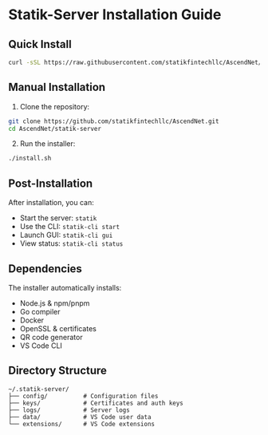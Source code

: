 # Statik-Server Installation Guide

## Quick Install

```bash
curl -sSL https://raw.githubusercontent.com/statikfintechllc/AscendNet/master/statik-server/install.sh | bash
```

## Manual Installation

1. Clone the repository:
```bash
git clone https://github.com/statikfintechllc/AscendNet.git
cd AscendNet/statik-server
```

2. Run the installer:
```bash
./install.sh
```

## Post-Installation

After installation, you can:
- Start the server: `statik`
- Use the CLI: `statik-cli start`
- Launch GUI: `statik-cli gui`
- View status: `statik-cli status`

## Dependencies

The installer automatically installs:
- Node.js & npm/pnpm
- Go compiler
- Docker
- OpenSSL & certificates
- QR code generator
- VS Code CLI

## Directory Structure

```
~/.statik-server/
├── config/          # Configuration files
├── keys/            # Certificates and auth keys
├── logs/            # Server logs
├── data/            # VS Code user data
└── extensions/      # VS Code extensions
```

